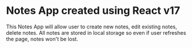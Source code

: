 # Notes App created using React v17

This Notes App will allow user to create new notes, edit existing notes, delete notes. All notes are stored in local storage so even if user refreshes the page, notes won't be lost.
